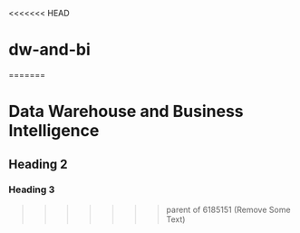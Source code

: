 <<<<<<< HEAD
# dw-and-bi
=======
# Data Warehouse and Business Intelligence

## Heading 2

### Heading 3
>>>>>>> parent of 6185151 (Remove Some Text)
